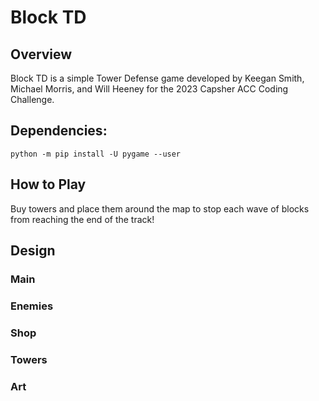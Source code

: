 # Block TD

## Overview
Block TD is a simple Tower Defense game developed by Keegan Smith, Michael Morris, and Will Heeney for the 2023 Capsher ACC Coding Challenge.


## Dependencies:  
``` 
python -m pip install -U pygame --user 
```
## How to Play
Buy towers and place them around the map to stop each wave of blocks from reaching the end of the track!

## Design
### Main

### Enemies

### Shop

### Towers

### Art
